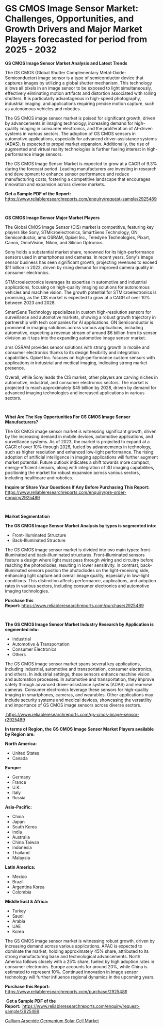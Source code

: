 <p><h1>GS CMOS Image Sensor Market: Challenges, Opportunities, and Growth Drivers and Major Market Players forecasted for period from 2025 - 2032</h1></p><p><strong>GS CMOS Image Sensor Market Analysis and Latest Trends</strong></p>
<p><p>The GS CMOS (Global Shutter Complementary Metal-Oxide-Semiconductor) image sensor is a type of semiconductor device that captures images by utilizing a global shutter mechanism. This technology allows all pixels in an image sensor to be exposed to light simultaneously, effectively eliminating motion artifacts and distortion associated with rolling shutters. It is particularly advantageous in high-speed photography, industrial imaging, and applications requiring precise motion capture, such as autonomous vehicles and robotics.</p><p>The GS CMOS image sensor market is poised for significant growth, driven by advancements in imaging technology, increasing demand for high-quality imaging in consumer electronics, and the proliferation of AI-driven systems in various sectors. The adoption of GS CMOS sensors in automotive applications, especially for advanced driver-assistance systems (ADAS), is expected to propel market expansion. Additionally, the rise of augmented and virtual reality technologies is further fueling interest in high-performance image sensors.</p><p>The GS CMOS Image Sensor Market is expected to grow at a CAGR of 9.3% during the forecast period. Leading manufacturers are investing in research and development to enhance sensor performance and reduce manufacturing costs, fostering a competitive landscape that encourages innovation and expansion across diverse markets.</p></p>
<p><strong>Get a Sample PDF of the Report:&nbsp;</strong> <a href="https://www.reliableresearchreports.com/enquiry/request-sample/2925489?utm_campaign=2219&utm_medium=2&utm_source=Github&utm_content=ia&utm_term=12032025&utm_id=gs-cmos-image-sensor">https://www.reliableresearchreports.com/enquiry/request-sample/2925489</a></p>
<p>&nbsp;</p>
<p><strong>GS CMOS Image Sensor Major Market Players</strong></p>
<p><p>The Global CMOS Image Sensor (CIS) market is competitive, featuring key players like Sony, STMicroelectronics, SmartSens Technology, ON Semiconductor, ams OSRAM, Gpixel Inc., Teledyne Technologies, Pixart, Canon, OmniVision, Nikon, and Silicon Optronics. </p><p>Sony holds a substantial market share, renowned for its high-performance sensors used in smartphones and cameras. In recent years, Sony's image sensor business has seen significant growth, projecting revenues to exceed $11 billion in 2022, driven by rising demand for improved camera quality in consumer electronics.</p><p>STMicroelectronics leverages its expertise in automotive and industrial applications, focusing on high-quality imaging solutions for autonomous vehicles and machine vision. The growth potential for STMicroelectronics is promising, as the CIS market is expected to grow at a CAGR of over 10% between 2023 and 2028.</p><p>SmartSens Technology specializes in custom high-resolution sensors for surveillance and automotive markets, showing a robust growth trajectory in partnership with tech companies for AI applications. ON Semiconductor is prominent in imaging solutions across various applications, including automotive, expecting a revenue stream of around $6 billion from its sensor division as it taps into the expanding automotive image sensor market.</p><p>ams OSRAM provides sensor solutions with strong growth in mobile and consumer electronics thanks to its design flexibility and integration capabilities. Gpixel Inc. focuses on high-performance custom sensors with applications in industrial and medical imaging, indicating strong market presence.</p><p>Overall, while Sony leads the CIS market, other players are carving niches in automotive, industrial, and consumer electronics sectors. The market is projected to reach approximately $45 billion by 2028, driven by demand for advanced imaging technologies and increased applications in various sectors.</p></p>
<p>&nbsp;</p>
<p><strong>What Are The Key Opportunities For GS CMOS Image Sensor Manufacturers?</strong></p>
<p><p>The GS CMOS image sensor market is witnessing significant growth, driven by the increasing demand in mobile devices, automotive applications, and surveillance systems. As of 2023, the market is projected to expand at a CAGR of over 10% through 2026, fueled by advancements in technology, such as higher resolution and enhanced low-light performance. The rising adoption of artificial intelligence in imaging applications will further augment market potential. Future outlook indicates a shift towards more compact, energy-efficient sensors, along with integration of 3D imaging capabilities, positioning the market for robust expansion across various sectors, including healthcare and robotics.</p></p>
<p><strong>Inquire or Share Your Questions If Any Before Purchasing This Report:</strong> <a href="https://www.reliableresearchreports.com/enquiry/pre-order-enquiry/2925489?utm_campaign=2219&utm_medium=2&utm_source=Github&utm_content=ia&utm_term=12032025&utm_id=gs-cmos-image-sensor">https://www.reliableresearchreports.com/enquiry/pre-order-enquiry/2925489</a></p>
<p>&nbsp;</p>
<p><strong>Market Segmentation</strong></p>
<p><strong>The GS CMOS Image Sensor Market Analysis by types is segmented into:</strong></p>
<p><ul><li>Front-Illuminated Structure</li><li>Back-Illuminated Structure</li></ul></p>
<p><p>The GS CMOS image sensor market is divided into two main types: front-illuminated and back-illuminated structures. Front-illuminated sensors feature a design where light must pass through wiring and circuitry before reaching the photodiodes, resulting in lower sensitivity. In contrast, back-illuminated sensors position the photodiodes on the light-receiving side, enhancing light capture and overall image quality, especially in low-light conditions. This distinction affects performance, applications, and adoption rates in various sectors, including consumer electronics and automotive imaging technologies.</p></p>
<p><strong>Purchase this Report:&nbsp;</strong><a href="https://www.reliableresearchreports.com/purchase/2925489?utm_campaign=2219&utm_medium=2&utm_source=Github&utm_content=ia&utm_term=12032025&utm_id=gs-cmos-image-sensor">https://www.reliableresearchreports.com/purchase/2925489</a></p>
<p>&nbsp;</p>
<p><strong>The GS CMOS Image Sensor Market Industry Research by Application is segmented into:</strong></p>
<p><ul><li>Industrial</li><li>Automotive & Transportation</li><li>Consumer Electronics</li><li>Others</li></ul></p>
<p><p>The GS CMOS image sensor market spans several key applications, including industrial, automotive and transportation, consumer electronics, and others. In industrial settings, these sensors enhance machine vision and automation processes. In automotive and transportation, they improve safety through advanced driver-assistance systems (ADAS) and rearview cameras. Consumer electronics leverage these sensors for high-quality imaging in smartphones, cameras, and wearables. Other applications may include security systems and medical devices, showcasing the versatility and importance of GS CMOS image sensors across diverse sectors.</p></p>
<p><a href="https://www.reliableresearchreports.com/gs-cmos-image-sensor-r2925489?utm_campaign=2219&utm_medium=2&utm_source=Github&utm_content=ia&utm_term=12032025&utm_id=gs-cmos-image-sensor">&nbsp;https://www.reliableresearchreports.com/gs-cmos-image-sensor-r2925489</a></p>
<p><strong>In terms of Region, the GS CMOS Image Sensor Market Players available by Region are:</strong></p>
<p>
    <p> <strong> North America: </strong>
        <ul>
            <li>United States</li>
            <li>Canada</li>
        </ul>
        </p> 
    <p> <strong> Europe: </strong>
        <ul>
            <li>Germany</li>
            <li>France</li>
            <li>U.K.</li>
            <li>Italy</li>
            <li>Russia</li>
        </ul>
        </p> 
    <p> <strong> Asia-Pacific: </strong>
        <ul>
            <li>China</li>
            <li>Japan</li>
            <li>South Korea</li>
            <li>India</li>
            <li>Australia</li>
            <li>China Taiwan</li>
            <li>Indonesia</li>
            <li>Thailand</li>
            <li>Malaysia</li>
        </ul>
        </p> 
    <p> <strong> Latin America: </strong>
        <ul>
            <li>Mexico</li>
            <li>Brazil</li>
            <li>Argentina Korea</li>
            <li>Colombia</li>
        </ul>
        </p> 
    <p> <strong> Middle East & Africa: </strong>
        <ul>
            <li>Turkey</li>
            <li>Saudi</li>
            <li>Arabia</li>
            <li>UAE</li>
            <li>Korea</li>
        </ul>
    </p>
    </p>
<p><p>The GS CMOS image sensor market is witnessing robust growth, driven by increasing demand across various applications. APAC is expected to dominate the market, holding approximately 45% share, attributed to its strong manufacturing base and technological advancements. North America follows closely with a 25% share, fueled by high adoption rates in consumer electronics. Europe accounts for around 20%, while China is estimated to represent 10%. Continued innovation in image sensor technology will further influence regional dynamics in the upcoming years.</p></p>
<p><strong>Purchase this Report: </strong><a href="https://www.reliableresearchreports.com/purchase/2925489?utm_campaign=2219&utm_medium=2&utm_source=Github&utm_content=ia&utm_term=12032025&utm_id=gs-cmos-image-sensor">https://www.reliableresearchreports.com/purchase/2925489</a></p>
<p>&nbsp;<strong>Get a Sample PDF of the Report:&nbsp;&nbsp;</strong><a href="https://www.reliableresearchreports.com/enquiry/request-sample/2925489?utm_campaign=2219&utm_medium=2&utm_source=Github&utm_content=ia&utm_term=12032025&utm_id=gs-cmos-image-sensor">https://www.reliableresearchreports.com/enquiry/request-sample/2925489</a></p>
<p><strong></strong></p>
<p><p><a href="https://github.com/MariaWashington76/Market-Research-Report-List-2/blob/main/gallium-arsenide-germanium-solar-cell-market.md?utm_campaign=2219&utm_medium=2&utm_source=Github&utm_content=ia&utm_term=12032025&utm_id=gs-cmos-image-sensor">Gallium Arsenide Germanium Solar Cell Market</a></p></p>